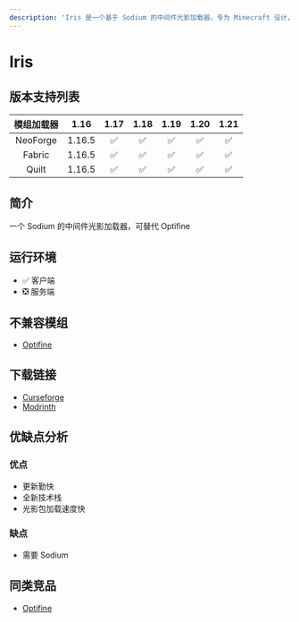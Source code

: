 ```yaml
---
description: 'Iris 是一个基于 Sodium 的中间件光影加载器，专为 Minecraft 设计，提供快速的光影加载速度。支持 NeoForge、Fabric 和 Quilt 模组加载器。'
---
```


# Iris

## 版本支持列表

|模组加载器|1.16|1.17|1.18|1.19|1.20|1.21|
|:-:|:-:|:-:|:-:|:-:|:-:|:-:|
|NeoForge|1.16.5|✅|✅|✅|✅|✅|
|Fabric|1.16.5|✅|✅|✅|✅|✅|
|Quilt|1.16.5|✅|✅|✅|✅|✅|

## 简介

一个 Sodium 的中间件光影加载器，可替代 Optifine

## 运行环境

- ✅ 客户端
- ❎ 服务端

## 不兼容模组

- [Optifine](/mod/optifine.md)

## 下载链接

- [Curseforge](https://www.curseforge.com/minecraft/mc-mods/iris)
- [Modrinth](https://modrinth.com/mod/iris)

## 优缺点分析

### 优点

- 更新勤快
- 全新技术栈
- 光影包加载速度快

### 缺点

- 需要 Sodium

## 同类竞品

- [Optifine](/mod/example.md)


